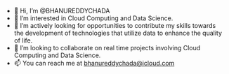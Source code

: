 - 👋 Hi, I’m @BHANUREDDYCHADA
- 👀 I’m interested in Cloud Computing and Data Science.
- 🌱 I’m actively looking for opportunities to contribute my skills towards the development of technologies that utilize data to enhance the quality of life.
- 💞️ I’m looking to collaborate on real time projects involving Cloud Computing and Data Science.
- 📫 You can reach me at bhanureddychada@icloud.com

<!---
BHANUREDDYCHADA/BHANUREDDYCHADA is a ✨ special ✨ repository because its `README.md` (this file) appears on your GitHub profile.
You can click the Preview link to take a look at your changes.
--->
